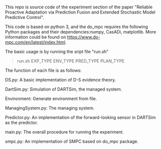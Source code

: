 This repo is source code of the experiment section of the paper "Reliable Proactive Adaptation via Prediction Fusion and Extended Stochastic Model Predictive Control".

This code is based on python 3, and the do_mpc requires the following Python packages and their dependencies:numpy, CasADi, matplotlib. More information could be found on https://www.do-mpc.com/en/latest/index.html.

The basic usage is by running the sript file "run.sh"
>run.sh EXP_TYPE ENV_TYPE PRED_TYPE PLAN_TYPE

The function of each file is as follows:

DS.py: A basic implementation of D-S evidence theory.

DartSim.py: Simulation of DARTSim, the managed system.

Environment: Generate environment from file.

ManagingSystem.py: The managing system.

Predictor.py: An implementation of the forward-looking sensor in DARTSim as the predictor.

main.py: The overall procedure for running the experiment.

smpc.py: An implementation of SMPC based on do_mpc package.